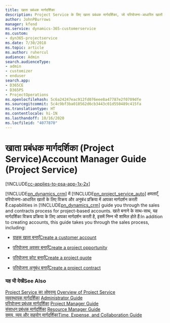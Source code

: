 ```yaml
---
title: खाता प्रबंधक मार्गदर्शिका
description: Project Service के लिए खाता प्रबंधक मार्गदर्शिका, जो परियोजना-आधारित खातों के लिए विक्रय और अनुबंध प्रक्रिया में आपका मार्गदर्शन करती है.
author: JohnPBurrows
manager: kfend
ms.service: dynamics-365-customerservice
ms.custom:
- dyn365-projectservice
ms.date: 7/30/2018
ms.topic: article
ms.author: ruhercul
audience: Admin
search.audienceType:
- admin
- customizer
- enduser
search.app:
- D365CE
- D365PS
- ProjectOperations
ms.openlocfilehash: 5c6a24247eac912fd076eee8a47787e2f0709dfe
ms.sourcegitcommit: 5c4c9bf3ba018562d6cb3443c01d550489c415fa
ms.translationtype: HT
ms.contentlocale: hi-IN
ms.lasthandoff: 10/16/2020
ms.locfileid: "4077870"
---
```

# <a name="account-manager-guide-project-service"></a><span data-ttu-id="dd2b2-103">खाता प्रबंधक मार्गदर्शिका (Project Service)</span><span class="sxs-lookup"><span data-stu-id="dd2b2-103">Account Manager Guide (Project Service)</span></span>

[!INCLUDE[cc-applies-to-psa-app-1x-2x](../includes/cc-applies-to-psa-app-1x-2x.md)]

[!INCLUDE[pn_dynamics_crm](../includes/pn-dynamics-crm.md)] <span data-ttu-id="dd2b2-104">में [!INCLUDE[pn_project_service_auto](../includes/pn-project-service-auto.md)] क्षमताएँ, परियोजना-आधारित खातों के लिए विक्रय और अनुबंध प्रक्रिया में आपका मार्गदर्शन करती हैं.</span><span class="sxs-lookup"><span data-stu-id="dd2b2-104">capabilities in [!INCLUDE[pn_dynamics_crm](../includes/pn-dynamics-crm.md)] guide you through the sales and contracts process for project-based accounts.</span></span> <span data-ttu-id="dd2b2-105">खाते बनाने के साथ-साथ, यह मार्गदर्शिका विक्रय प्रक्रिया के लिए आपका मार्गदर्शन करती है, इसमें निम्न भी शामिल होते हैं:</span><span class="sxs-lookup"><span data-stu-id="dd2b2-105">In addition to creating accounts, this guide takes you through the sales process, including:</span></span>  
  
-   [<span data-ttu-id="dd2b2-106">ग्राहक खाता बनाएँ</span><span class="sxs-lookup"><span data-stu-id="dd2b2-106">Create a customer account</span></span>](../psa/create-customer-account.md)  
  
-   [<span data-ttu-id="dd2b2-107">परियोजना अवसर बनाएँ</span><span class="sxs-lookup"><span data-stu-id="dd2b2-107">Create a project opportunity</span></span>](../psa/create-project-opportunity.md)  
  
-   [<span data-ttu-id="dd2b2-108">परियोजना कोट बनाएँ</span><span class="sxs-lookup"><span data-stu-id="dd2b2-108">Create a project quote</span></span>](../psa/create-project-quote.md)  
  
-   [<span data-ttu-id="dd2b2-109">परियोजना अनुबंध बनाएँ</span><span class="sxs-lookup"><span data-stu-id="dd2b2-109">Create a project contract</span></span>](../psa/create-project-contract.md)  
  
  
### <a name="see-also"></a><span data-ttu-id="dd2b2-110">यह भी देखें</span><span class="sxs-lookup"><span data-stu-id="dd2b2-110">See Also</span></span>  
 <span data-ttu-id="dd2b2-111">[Project Service का ओवरव्यू](../psa/overview.md) </span><span class="sxs-lookup"><span data-stu-id="dd2b2-111">[Overview of Project Service](../psa/overview.md) </span></span>  
 <span data-ttu-id="dd2b2-112">[व्यवस्थापक मार्गदर्शिका](../psa/admin-guide.md) </span><span class="sxs-lookup"><span data-stu-id="dd2b2-112">[Administrator Guide](../psa/admin-guide.md) </span></span>  
 <span data-ttu-id="dd2b2-113">[परियोजना प्रबंधक मार्गदर्शिका](../psa/project-manager-guide.md) </span><span class="sxs-lookup"><span data-stu-id="dd2b2-113">[Project Manager Guide](../psa/project-manager-guide.md) </span></span>  
 <span data-ttu-id="dd2b2-114">[संसाधन प्रबंधक मार्गदर्शिका](../psa/resource-manager-guide.md) </span><span class="sxs-lookup"><span data-stu-id="dd2b2-114">[Resource Manager Guide](../psa/resource-manager-guide.md) </span></span>  
 [<span data-ttu-id="dd2b2-115">समय, व्यय और सहयोग मार्गदर्शिका</span><span class="sxs-lookup"><span data-stu-id="dd2b2-115">Time, Expense, and Collaboration Guide</span></span>](../psa/time-expense-collaboration-guide.md)
